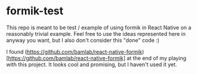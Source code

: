 # formik-test

This repo is meant to be test / example of using formik in React Native on a reasonably trivial example. Feel free to use the ideas represented here in anyway you want, but I also don't consider this "done" code :)

I found (https://github.com/bamlab/react-native-formik)[https://github.com/bamlab/react-native-formik] at the end of my playing with this project. It looks cool and promising, but I haven't used it yet.
